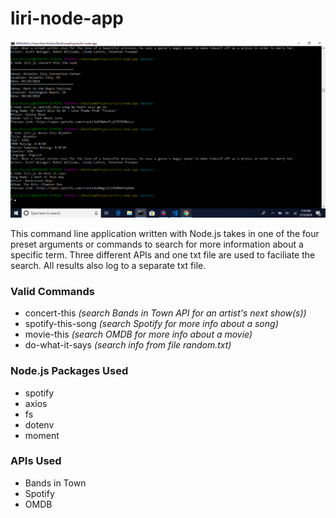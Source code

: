 # liri-node-app

![Command Line Example](./images/ScreenshotofWorkingCommands.png)

This command line application written with Node.js takes in one of the four preset arguments or commands to search for more information about a specific term. Three different APIs and one txt file are used to faciliate the search. All results also log to a separate txt file.

### Valid Commands
* concert-this _(search Bands in Town API for an artist's next show(s))_
* spotify-this-song _(search Spotify for more info about a song)_
* movie-this _(search OMDB for more info about a movie)_
* do-what-it-says _(search info from file random.txt)_

### Node.js Packages Used
* spotify
* axios
* fs
* dotenv
* moment

### APIs Used
* Bands in Town
* Spotify
* OMDB